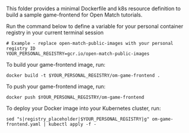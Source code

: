 This folder provides a minimal Dockerfile and k8s resource definition to build a sample game-frontend for Open Match tutorials.

Run the command below to define a variable for your personal container registry in your current terminal session
```
# Example - replace open-match-public-images with your personal registry ID
YOUR_PERSONAL_REGISTRY=gcr.io/open-match-public-images
```

To build your game-frontend image, run:
```
docker build -t $YOUR_PERSONAL_REGISTRY/om-game-frontend .
```

To push your game-frontend image, run:
```
docker push $YOUR_PERSONAL_REGISTRY/om-game-frontend
```

To deploy your Docker image into your Kubernetes cluster, run:
```
sed "s|registry_placeholder|$YOUR_PERSONAL_REGISTRY|g" om-game-frontend.yaml | kubectl apply -f -
```
